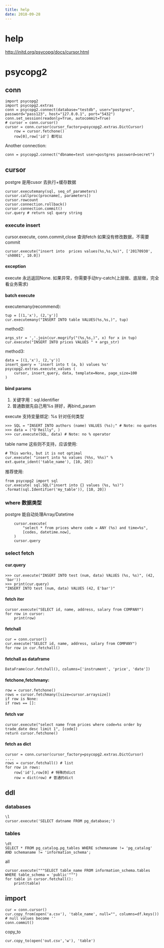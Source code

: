 ```yaml
---
title: help
date: 2018-09-28
---
```

# help
http://initd.org/psycopg/docs/cursor.html

# psycopg2
## conn

    import psycopg2
    import psycopg2.extras
    conn = psycopg2.connect(database="testdb", user="postgres", password="pass123", host="127.0.0.1", port="5432")
    conn.set_session(readonly=True, autocommit=True)
    # cursor = conn.cursor()
    cursor = conn.cursor(cursor_factory=psycopg2.extras.DictCursor)
        row = cursor.fetchone()
        row[0],row['id'] 都可以

Another connection:

    conn = psycopg2.connect("dbname=test user=postgres password=secret")

## cursor
postgre 是用cusor 去执行+缓存数据

    cursor.executemany(sql, seq_of_parameters)
    cursor.callproc(procname[, parameters])
    cursor.rowcount
    cursor.connection.rollback()
    cursor.connection.commit()
    cur.query # return sql query string

### execute insert
cursor.execute, conn.commit,close 查询fetch 
如果没有修改数据，不需要commit

    cursor.execute("insert into  prices values(%s,%s,%s)", ['20170930', 'sh0001', 10.0])

#### exception
execute 永远返回None.
如果异常，你需要手动try-catch(上层做、底层做，完全看业务需求)

#### batch execute
executemany(recommend):

    tup = [(1,'x'), (2,'y')]
    cur.executemany("INSERT INTO table VALUES(%s,%s,)", tup)

method2:

    args_str = ','.join(cur.mogrify("(%s,%s,)", x) for x in tup)
    cur.execute("INSERT INTO prices VALUES " + args_str) 

method3:

    data = [(1,'x'), (2,'y')]
    insert_query = 'insert into t (a, b) values %s'
    psycopg2.extras.execute_values (
        cursor, insert_query, data, template=None, page_size=100
    )

#### bind params
1. 关键字用：sql.Identifier
2. 普通数据先自己用%s 拼好，再bind_param

execute 支持变量绑定: %s 针对任何类型

    >>> SQL = "INSERT INTO authors (name) VALUES (%s);" # Note: no quotes
    >>> data = ("O'Reilly", )
    >>> cur.execute(SQL, data) # Note: no % operator

table name 这些则不支持，应该使用:

    # This works, but it is not optimal
    cur.execute( "insert into %s values (%%s, %%s)" % ext.quote_ident('table_name'), [10, 20])

推荐使用:

    from psycopg2 import sql
    cur.execute( sql.SQL("insert into {} values (%s, %s)") .format(sql.Identifier('my_table')), [10, 20])

### where 数据类型
postgre 能自动处理Array/Datetime

        cursor.execute( 
            "select * from prices where code = ANY (%s) and time=%s",
            [codes, datetime.now],
        )
        cursor.query

### select fetch

#### cur.query
    >>> cur.execute("INSERT INTO test (num, data) VALUES (%s, %s)", (42, 'bar'))
    >>> print(cur.query)
    "INSERT INTO test (num, data) VALUES (42, E'bar')"

#### fetch iter

    cursor.execute("SELECT id, name, address, salary from COMPANY")
    for row in cursor:
        print(row)

#### fetchall

    cur = conn.cursor()
    cur.execute("SELECT id, name, address, salary from COMPANY")
    for row in cur.fetchall()

#### fetchall as dataframe
    DataFrame(cur.fetchall(), columns=['instrument', 'price', 'date'])

#### fetchone,fetchmany:

    row = cursor.fetchone()
    rows = cursor.fetchmany([size=cursor.arraysize])
    if row is None:
    if rows == []:

#### fetch var
    cursor.execute("select name from prices where code=%s order by trade_date desc limit 1", [code])
    return cursor.fetchone()

#### fetch as dict
    cursor = conn.cursor(cursor_factory=psycopg2.extras.DictCursor)
    ....
    rows = cursor.fetchall() # list
    for row in rows:
        row['id'],row[0] # 特殊的dict
        row = dict(row) # 普通的dict

## ddl
### databases
    \l
    cursor.execute('SELECT datname FROM pg_database;')

### tables
    \dt
    SELECT * FROM pg_catalog.pg_tables WHERE schemaname != 'pg_catalog' AND schemaname != 'information_schema';

all

    cursor.execute("""SELECT table_name FROM information_schema.tables WHERE table_schema = 'public'""")
    for table in cursor.fetchall():
        print(table)

## import

    cur = conn.cursor()
    cur.copy_from(open('a.csv'), 'table_name', null="", columns=df.keys()) # null values become ''
    conn.commit()

copy_to

    cur.copy_to(open('out.csv','w'), 'table')